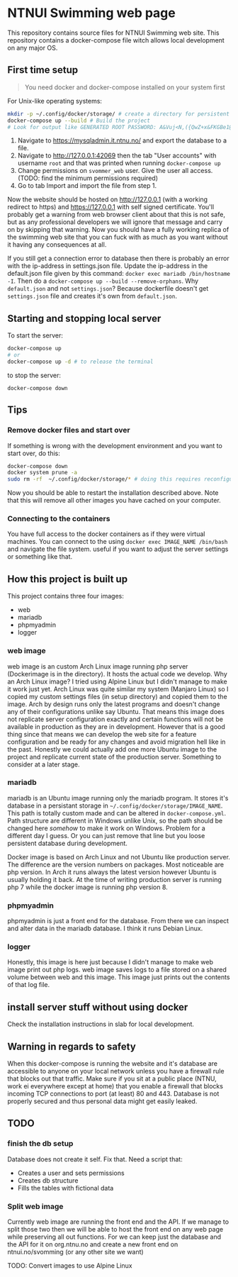 # NTNUI Swimming web page

This repository contains source files for NTNUI Swimming web site. This repository contains a docker-compose file witch allows local development on any major OS.

## First time setup
> You need docker and docker-compose installed on your system first

For Unix-like operating systems:
```bash
mkdir -p ~/.config/docker/storage/ # create a directory for persistent storage
docker-compose up --build # Build the project
# Look for output like GENERATED ROOT PASSWORD: A&Vuj<N,({QwZ+x&FKGBe1@afTOr`;|_
```

1. Navigate to https://mysqladmin.it.ntnu.no/ and export the database to a file.
2. Navigate to http://127.0.0.1:42069 then the tab "User accounts" with username `root` and that was printed when running `docker-compose up`
3. Change permissions on `svommer_web` user. Give the user all access. (TODO: find the minimum permissions required)
4. Go to tab Import and import the file from step 1.

Now the website should be hosted on http://127.0.0.1 (with a working redirect to https) and https://127.0.0.1 with self signed certificate. You'll probably get a warning from web browser client about that this is not safe, but as any professional developers we will ignore that message and carry on by skipping that warning. Now you should have a fully working replica of the swimming web site that you can fuck with as much as you want without it having any consequences at all.

If you still get a connection error to database then there is probably an error with the ip-address in settings.json file. Update the ip-address in the default.json file given by this command: `docker exec mariadb /bin/hostname -I`. Then do a `docker-compose up --build --remove-orphans`. Why `default.json` and not `settings.json`? Because dockerfile doesn't get `settings.json` file and creates it's own from `default.json`.

## Starting and stopping local server

To start the server:
```bash
docker-compose up
# or
docker-compose up -d # to release the terminal
```

to stop the server:
```
docker-compose down
```

## Tips

### Remove docker files and start over
If something is wrong with the development environment and you want to start over, do this:
```bash
docker-compose down
docker system prune -a
sudo rm -rf  ~/.config/docker/storage/* # doing this requires reconfiguring MariaDB
```
Now you should be able to restart the installation described above. Note that this will remove all other images you have cached on your computer.

### Connecting to the containers
You have full access to the docker containers as if they were virtual machines. You can connect to the using `docker exec IMAGE_NAME /bin/bash` and navigate the file system. useful if you want to adjust the server settings or something like that.

## How this project is built up
This project contains three four images:
- web
- mariadb
- phpmyadmin
- logger

### web image
web image is an custom Arch Linux image running php server (Dockerimage is in the directory). It hosts the actual code we develop. Why an Arch Linux image? I tried using Alpine Linux but I didn't manage to make it work just yet. Arch Linux was quite similar my system (Manjaro Linux) so I copied my custom settings files (in setup directory) and copied them to the image. Arch by design runs only the latest programs and doesn't change any of their configurations unlike say Ubuntu. That means this image does not replicate server configuration exactly and certain functions will not be available in production as they are in development. However that is a good thing since that means we can develop the web site  for a feature configuration and be ready for any changes and avoid migration hell like in the past. Honestly we could actually add one more Ubuntu image to the project and replicate current state of the production server. Something to consider at a later stage.

### mariadb
mariadb is an Ubuntu image running only the mariadb program. It stores it's database in a persistant storage in `~/.config/docker/storage/IMAGE_NAME`. This path is totally custom made and can be altered in `docker-compose.yml`. Path structure are different in Windows unlike Unix, so the path should be changed here *somehow* to make it work on Windows. Problem for a different day I guess. Or you can just remove that line but you loose persistent database during development.

Docker image is based on Arch Linux and not Ubuntu like production server. The difference are the version numbers on packages. Most noticeable are php version. In Arch it runs always the latest version however Ubuntu is usually holding it back. At the time of writing production server is running php 7 while the docker image is running php version 8.

### phpmyadmin
phpmyadmin is just a front end for the database. From there we can inspect and alter data in the mariadb database. I think it runs Debian Linux.

### logger
Honestly, this image is here just because I didn't manage to make web image print out php logs. web image saves logs to a file stored on a shared volume between web and this image. This image just prints out the contents of that log file.

## install server stuff without using docker
Check the installation instructions in slab for local development.

## Warning in regards to safety
When this docker-compose is running the website and it's database are accessible to anyone on your local network unless you have a firewall rule that blocks out that traffic. Make sure if you sit at a public place (NTNU, work ei everywhere except at home) that you enable a firewall that blocks incoming TCP connections to port (at least) 80 and 443. Database is not properly secured and thus personal data might get easily leaked.

## TODO

### finish the db setup
Database does not create it self. Fix that. Need a script that:
- Creates a user and sets permissions
- Creates db structure
- Fills the tables with fictional data

### Split web image
Currently web image are running the front end and the API. If we manage to split those two then we will be able to host the front end on any web page while preserving all out functions. For we can keep just the database and the API for it on org.ntnu.no and create a new front end on ntnui.no/svomming (or any other site we want)

TODO: Convert images to use Alpine Linux